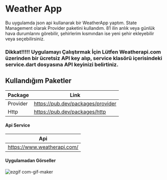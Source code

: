 

# Weather App
 Bu uygulamda json api kullanarak bir WeatherApp yaptım. State Management olarak Provider paketini kullandım. 81 ilin anlık veya günlük hava durumlarını görebilir, şehirlerim kısmından ise yeni şehir ekleyebilir veya seçebilirsiniz.
 
 ### Dikkat!!!!! Uygulamayı Çalıştırmak İçin Lütfen Weatherapi.com üzerinden bir ücretsiz API key alıp, service klasörü içerisindeki service.dart dosyasına API keyinizi belirtiniz.
 
 ## Kullandığım Paketler  

|  Package | Link  |
| ------------ | ------------ |
|Provider   |  https://pub.dev/packages/provider |
|  Http |  https://pub.dev/packages/http |

#### Api Service
| Api 
| ------------
|https://www.weatherapi.com/  

#### Uygulamadan Görseller
![ezgif com-gif-maker](https://user-images.githubusercontent.com/47521147/151655411-1a6fc2cd-84f4-4d16-863e-0410461e3862.gif)


